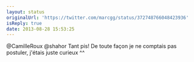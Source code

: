 ```yaml
---
layout: status
originalUrl: 'https://twitter.com/marcgg/status/372748766048423936'
isReply: true
date: 2013-08-28 15:53:25
---
```


@CamilleRoux @shahor Tant pis! De toute façon je ne comptais pas postuler, j'étais juste curieux ^^
